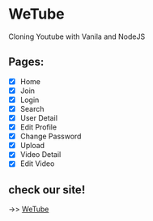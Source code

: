 # WeTube

Cloning Youtube with Vanila and NodeJS

## Pages:

- [x] Home
- [x] Join
- [x] Login
- [x] Search
- [x] User Detail
- [x] Edit Profile
- [x] Change Password
- [x] Upload
- [x] Video Detail
- [x] Edit Video

## check our site!

->> [WeTube](https://hidden-beach-16987.herokuapp.com/)
